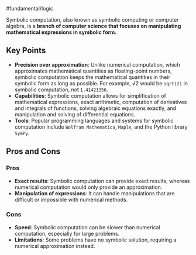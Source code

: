 #fundamental/logic

Symbolic computation, also known as symbolic computing or computer algebra, is a **branch of computer science that focuses on manipulating mathematical expressions in symbolic form.**

## Key Points

- **Precision over approximation**: Unlike numerical computation, which approximates mathematical quantities as floating-point numbers, symbolic computation keeps the mathematical quantities in their symbolic form as long as possible. For example, √2 would be `sqrt(2)` in symbolic computation, not `1.41421356`.
- **Capabilities**: Symbolic computation allows for simplification of mathematical expressions, exact arithmetic, computation of derivatives and integrals of functions, solving algebraic equations exactly, and manipulation and solving of differential equations.
- **Tools**: Popular programming languages and systems for symbolic computation include `Wolfram Mathematica`, `Maple`, and the Python library `SymPy`.

## Pros and Cons

### Pros

- **Exact results**: Symbolic computation can provide exact results, whereas numerical computation would only provide an approximation.
- **Manipulation of expressions**: It can handle manipulations that are difficult or impossible with numerical methods.

### Cons

- **Speed**: Symbolic computation can be slower than numerical computation, especially for large problems.
- **Limitations**: Some problems have no symbolic solution, requiring a numerical approximation instead.
